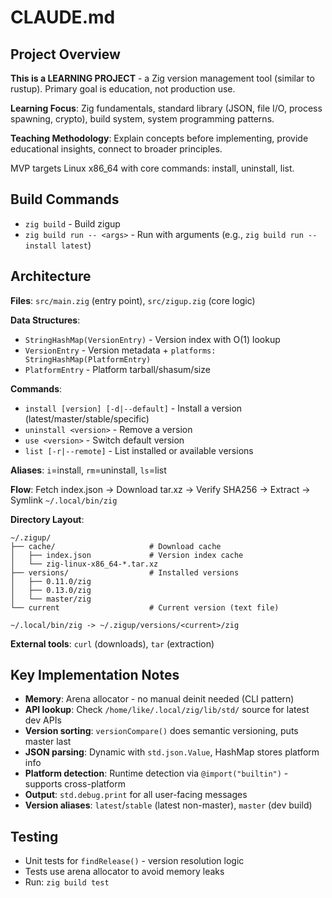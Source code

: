 # CLAUDE.md

## Project Overview

**This is a LEARNING PROJECT** - a Zig version management tool (similar to rustup). Primary goal is education, not production use.

**Learning Focus**: Zig fundamentals, standard library (JSON, file I/O, process spawning, crypto), build system, system programming patterns.

**Teaching Methodology**: Explain concepts before implementing, provide educational insights, connect to broader principles.

MVP targets Linux x86_64 with core commands: install, uninstall, list.

## Build Commands

- `zig build` - Build zigup
- `zig build run -- <args>` - Run with arguments (e.g., `zig build run -- install latest`)

## Architecture

**Files**: `src/main.zig` (entry point), `src/zigup.zig` (core logic)

**Data Structures**:
- `StringHashMap(VersionEntry)` - Version index with O(1) lookup
- `VersionEntry` - Version metadata + `platforms: StringHashMap(PlatformEntry)`
- `PlatformEntry` - Platform tarball/shasum/size

**Commands**:
- `install [version] [-d|--default]` - Install a version (latest/master/stable/specific)
- `uninstall <version>` - Remove a version
- `use <version>` - Switch default version
- `list [-r|--remote]` - List installed or available versions

**Aliases**: `i`=install, `rm`=uninstall, `ls`=list

**Flow**: Fetch index.json → Download tar.xz → Verify SHA256 → Extract → Symlink `~/.local/bin/zig`

**Directory Layout**:
```
~/.zigup/
├── cache/                     # Download cache
│   ├── index.json             # Version index cache
│   └── zig-linux-x86_64-*.tar.xz
├── versions/                  # Installed versions
│   ├── 0.11.0/zig
│   ├── 0.13.0/zig
│   └── master/zig
└── current                    # Current version (text file)

~/.local/bin/zig -> ~/.zigup/versions/<current>/zig
```

**External tools**: `curl` (downloads), `tar` (extraction)

## Key Implementation Notes

- **Memory**: Arena allocator - no manual deinit needed (CLI pattern)
- **API lookup**: Check `/home/like/.local/zig/lib/std/` source for latest dev APIs
- **Version sorting**: `versionCompare()` does semantic versioning, puts master last
- **JSON parsing**: Dynamic with `std.json.Value`, HashMap stores platform info
- **Platform detection**: Runtime detection via `@import("builtin")` - supports cross-platform
- **Output**: `std.debug.print` for all user-facing messages
- **Version aliases**: `latest`/`stable` (latest non-master), `master` (dev build)

## Testing

- Unit tests for `findRelease()` - version resolution logic
- Tests use arena allocator to avoid memory leaks
- Run: `zig build test`
